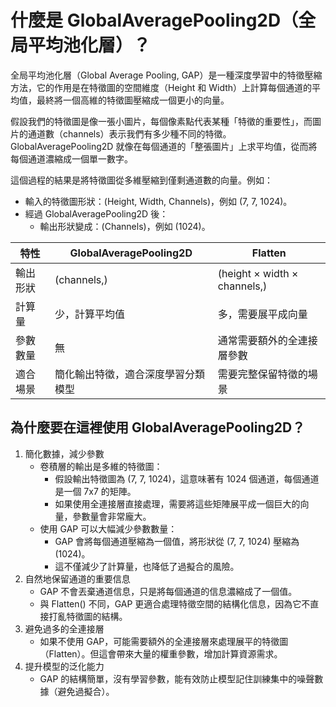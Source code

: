 # 什麼是 GlobalAveragePooling2D（全局平均池化層）？

全局平均池化層（Global Average Pooling, GAP）是一種深度學習中的特徵壓縮方法，它的作用是在特徵圖的空間維度（Height 和 Width）上計算每個通道的平均值，最終將一個高維的特徵圖壓縮成一個更小的向量。

假設我們的特徵圖是像一張小圖片，每個像素點代表某種「特徵的重要性」，而圖片的通道數（channels）表示我們有多少種不同的特徵。
GlobalAveragePooling2D 就像在每個通道的「整張圖片」上求平均值，從而將每個通道濃縮成一個單一數字。

這個過程的結果是將特徵圖從多維壓縮到僅剩通道數的向量。例如：

* 輸入的特徵圖形狀：(Height, Width, Channels)，例如 (7, 7, 1024)。
* 經過 GlobalAveragePooling2D 後：
  * 輸出形狀變成：(Channels)，例如 (1024)。

| 特性 | GlobalAveragePooling2D | Flatten |
| ---- | ---- | ---- |
|   輸出形狀   |   (channels,)   |   (height × width × channels,)   |
|   計算量   |   少，計算平均值   |   多，需要展平成向量   |
|   參數數量   |  	無    |   通常需要額外的全連接層參數   |
|   適合場景   |   簡化輸出特徵，適合深度學習分類模型   |   需要完整保留特徵的場景   |

## 為什麼要在這裡使用 GlobalAveragePooling2D？

1. 簡化數據，減少參數
   * 卷積層的輸出是多維的特徵圖：
     * 假設輸出特徵圖為 (7, 7, 1024)，這意味著有 1024 個通道，每個通道是一個 7x7 的矩陣。
     * 如果使用全連接層直接處理，需要將這些矩陣展平成一個巨大的向量，參數量會非常龐大。
   * 使用 GAP 可以大幅減少參數數量：
     * GAP 會將每個通道壓縮為一個值，將形狀從 (7, 7, 1024) 壓縮為 (1024)。
     * 這不僅減少了計算量，也降低了過擬合的風險。
2. 自然地保留通道的重要信息
   * GAP 不會丟棄通道信息，只是將每個通道的信息濃縮成了一個值。
   * 與 Flatten() 不同，GAP 更適合處理特徵空間的結構化信息，因為它不直接打亂特徵圖的結構。
3. 避免過多的全連接層
   * 如果不使用 GAP，可能需要額外的全連接層來處理展平的特徵圖（Flatten）。但這會帶來大量的權重參數，增加計算資源需求。
4. 提升模型的泛化能力
   * GAP 的結構簡單，沒有學習參數，能有效防止模型記住訓練集中的噪聲數據（避免過擬合）。
